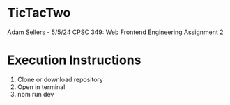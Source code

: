 # TicTacTwo
Adam Sellers - 5/5/24
CPSC 349: Web Frontend Engineering
Assignment 2

# Execution Instructions
1. Clone or download repository
2. Open in terminal
3. npm run dev

